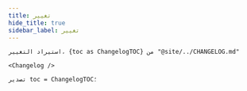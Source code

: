 ```yaml
---
title: تغيير
hide_title: true
sidebar_label: تغيير
---
```


```mdx-code-block
استيراد التغيير، {toc as ChangelogTOC} من "@site/../CHANGELOG.md"

<Changelog />

تصدير toc = ChangelogTOC؛
```
